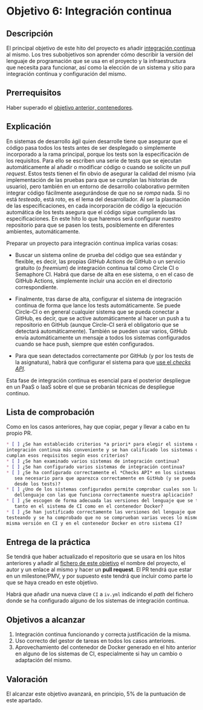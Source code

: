 # Objetivo 6: Integración continua

## Descripción

El principal objetivo de este hito del proyecto es añadir
[integración continua](http://jj.github.io/IV/documentos/temas/Integracion_continua)
al mismo. Los tres subobjetivos son aprender cómo describir la versión del
lenguaje de programación que se usa en el proyecto y la infraestructura que
necesita para funcionar, así como la elección de un sistema y sitio para
integración continua y configuración del mismo.

## Prerrequisitos

Haber superado el [objetivo anterior, contenedores](5.Docker.md).

## Explicación

En sistemas de desarrollo ágil quien desarrolle tiene que asegurar que
el código pasa todos los tests antes de ser desplegado o simplemente
incorporado a la rama principal, porque los tests son la especificación
de los requisitos. Para ello se escriben una serie de tests que se
ejecutan automáticamente al añadir o modificar código o cuando se
solicite un *pull request*. Estos tests tienen el fin obvio de
asegurar la calidad del mismo (via implementación de las pruebas para
que se cumplan las historias de usuario), pero también en un entorno de
desarrollo colaborativo permiten integrar código fácilmente
asegurándose de que no se *rompa* nada. Si no está *testeado*, está
roto, es el lema del desarrollador. Al ser la plasmación de las
especificaciones, en cada incorporación de código la ejecución
automática de los tests asegura que el código sigue cumpliendo las
especificaciones. En este hito lo que haremos será configurar nuestro
repositorio para que se pasen los tests, posiblemente en diferentes
ambientes, automáticamente.

Preparar un proyecto para integración continua implica varias cosas:

- Buscar un sistema online de prueba del código que sea estándar y flexible, es
  decir, las propias *GitHub Actions* de GitHub o un servicio gratuito (o
  *freemium*) de integración continua tal como Circle CI o Semaphore CI. Habrá
  que darse de alta en ese sistema, o en el caso de GitHub Actions, simplemente
  incluir una acción en el directorio correspondiente.

- Finalmente, tras darse de alta, configurar el sistema de integración continua
  de forma que lance los tests automáticamente. Se puede Circle-CI o en general
  cualquier sistema que se pueda conectar a GitHub, es decir, que se active
  automáticamente al hacer un push a tu repositorio en GitHub (aunque Circle-CI
  será el obligatorio que se detectará automáticamente).  También se pueden usar
  varios, GitHub envía automáticamente un mensaje a todos los sistemas
  configurados cuando se hace push, siempre que estén configurados.

- Para que sean detectados correctamente por GitHub (y por los tests de la
  asignatura), habrá que configurar el sistema para que [use el *checks
  API*](https://docs.github.com/en/rest/reference/checks).

Esta fase de integración continua es esencial para el posterior
despliegue en un PaaS o IaaS sobre el que se probarán técnicas de despliegue
continuo.

## Lista de comprobación

Como en los casos anteriores, hay que copiar, pegar y llevar a cabo en tu propio
PR.

```markdown
* [ ] ¿Se han establecido criterios *a priori* para elegir el sistema de
integración continua más conveniente y se han calificado los sistemas que
cumplan esos requisitos según esos criterios?
* [ ] ¿Se han examinado varios sistemas de integración continua?
* [ ] ¿Se han configurado varios sistemas de integración continua?
* [ ] ¿Se ha configurado correctamente el *Checks API* en los sistemas en los que
   sea necesario para que aparezca correctamente en GitHub (y se pueda comprobar
   desde los tests)?
* [ ] ¿Uno de los sistemas configurados permite comprobar cuales son las versiones
   dellenguaje con las que funciona correctamente nuestra aplicación?
* [ ] ¿Se escogen de forma adecuada las versiones del lenguaje que se testean,
   tanto en el sistema de CI como en el contenedor Docker?
* [ ] ¿Se han justificado correctamente las versiones del lenguaje que se están
testeando y se ha comprobado que no se comprueban varias veces lo mismo (la
misma versión en CI y en el contenedor Docker en otro sistema CI?

```

## Entrega de la práctica

Se tendrá que haber actualizado el repositorio que se usara en los hitos
anteriores y añadir al
[fichero de este objetivo](https://github.com/JJ/IV-21-22/blob/master/proyectos/objetivo-6.md)
el nombre del proyecto, el autor y un enlace al mismo y hacer un **pull
request**. El PR tendrá que estar en un milestone/PMV, y por supuesto este
tendrá que incluir como parte lo que se haya creado en este objetivo.

Habrá que añadir una nueva clave `CI` a `iv.yml` indicando el *path* del fichero
donde se ha configurado alguno de los sistemas de integración continua.

## Objetivos a alcanzar

1. Integración continua funcionando y correcta justificación
  de la misma.
2. Uso correcto del gestor de tareas en todos los casos
   anteriores.
3. Aprovechamiento del contenedor de Docker generado en el hito anterior en
   alguno de los sistemas de CI, especialmente si hay un cambio o adaptación del
   mismo.

## Valoración

El alcanzar este objetivo avanzará, en principio, 5% de la puntuación de este
apartado.
